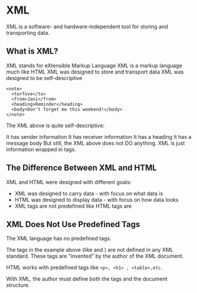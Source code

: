 # XML
XML is a software- and hardware-independent tool for storing and transporting data.

## What is XML?
XML stands for eXtensible Markup Language
XML is a markup language much like HTML
XML was designed to store and transport data
XML was designed to be self-descriptive

    <note>
      <to>Tove</to>
      <from>Jani</from>
      <heading>Reminder</heading>
      <body>Don't forget me this weekend!</body>
    </note>

The XML above is quite self-descriptive:

It has sender information
It has receiver information
It has a heading
It has a message body
But still, the XML above does not DO anything. XML is just information wrapped in tags.

## The Difference Between XML and HTML

XML and HTML were designed with different goals:

- XML was designed to carry data - with focus on what data is
- HTML was designed to display data - with focus on how data looks
- XML tags are not predefined like HTML tags are

## XML Does Not Use Predefined Tags

The XML language has no predefined tags.

The tags in the example above (like <to> and <from>) are not defined in any XML standard. These tags are "invented" by the author of the XML document.

HTML works with predefined tags like `<p>, <h1>
, <table>,etc.`

With XML, the author must define both the tags and the document structure.